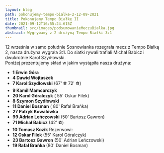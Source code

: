 ```yaml
---
layout: blog
path: pokonujemy-tempo-bialke-2-12-09-2021
title: Pokonujemy Tempo Białkę II
date: 2021-09-12T16:55:24.615Z
thumbnail: src/images/podsumowanieMeczuBialka.jpg
abstract: Wygrywamy z 2 drużyną Tempo Białki 3:1
---
```

12 września w samo południe Sosnowianka rozegrała mecz z Tempo Białką 2, nasza drużyna wygrała 3:1. Do siatki rywali trafiali Michał Babicz i dwukrotnie Karol Szydłowski.
</br>
Poniżej prezentujemy skład w jakim wystąpiła nasza drużyna:

 - **1  Erwin Góra**
 - **4 Dawid Wojtaszek** 
 - **7 Karol Szydłowski** (67' ⚽ 72' ⚽)
 - **9 Kamil Mamcarczyk** 
 - **20 Karol Góralczyk** ( 55' <i class="fas fa-arrow-alt-circle-down" style="color:red"></i> Oskar Filek)
 - **8 Szymon Szydłowski** 
 - **11 Daniel Bosman** ( 80' <i class="fas fa-arrow-alt-circle-down" style="color:red"></i> Rafał Brańka)
 - **27 Patryk Kowalówka** 
 - **99 Adrian Leńczowski** (50' <i class="fas fa-arrow-alt-circle-down" style="color:red"></i> Bartosz Gawron) 
 - **71 Michał Babicz**  (42' ⚽)
 - **10 Tomasz Kozik** 
Rezerwowi:
 - **12 Oskar Filek** (55' <i class="fas fa-arrow-alt-circle-up" style="color:green"></i> Karol Góralczyk)
 - **23 Bartosz Gawron** (50' <i class="fas fa-arrow-alt-circle-up" style="color:green"></i> Adrian Leńczowski)
 - **19 Rafał Brańka** (80' <i class="fas fa-arrow-alt-circle-up" style="color:green"></i> Daniel Bosman)